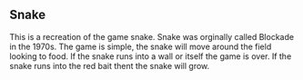## Snake

This is a recreation of the game snake. Snake was orginally called Blockade in the 1970s.
The game is simple, the snake will move around the field looking to food. If the snake runs into
a wall or itself the game is over. If the snake runs into the red bait thent the snake will grow.
